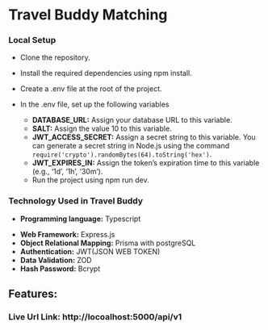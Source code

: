 # **Travel Buddy Matching**

### **Local Setup**

- Clone the repository.
- Install the required dependencies using npm install.
- Create a .env file at the root of the project.
- In the .env file, set up the following variables

  - **DATABASE_URL:** Assign your database URL to this variable.
  - **SALT:** Assign the value 10 to this variable.
  - **JWT_ACCESS_SECRET:** Assign a secret string to this variable. You can generate a secret string in Node.js using the command `require('crypto').randomBytes(64).toString('hex')`.
  - **JWT_EXPIRES_IN:** Assign the token’s expiration time to this variable (e.g., ‘1d’, ‘1h’, ‘30m’).

  * Run the project using npm run dev.

### **Technology Used in Travel Buddy**

- **Programming language:** Typescript

* **Web Framework:** Express.js
* **Object Relational Mapping:** Prisma with postgreSQL
* **Authentication:** JWT(JSON WEB TOKEN)
* **Data Validation:** ZOD
* **Hash Password:** Bcrypt

## **Features:**

### **Live Url Link:** **http://locoalhost:5000/api/v1**
